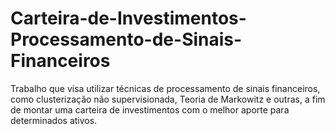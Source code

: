 # Carteira-de-Investimentos-Processamento-de-Sinais-Financeiros
Trabalho que visa utilizar técnicas de processamento de sinais financeiros, como clusterização não supervisionada, Teoria de Markowitz e outras, a fim de montar uma carteira de investimentos com o melhor aporte para determinados ativos.
